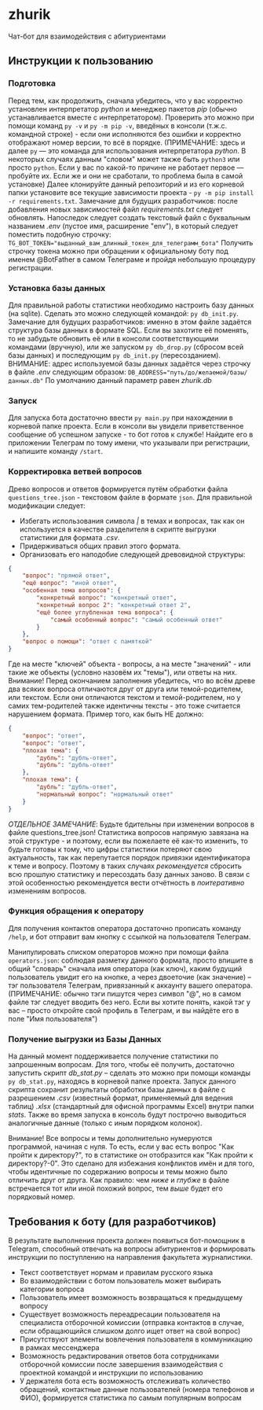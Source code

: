 # zhurik

Чат-бот для взаимодействия с абитуриентами 

## Инструкции к пользованию

### Подготовка 

Перед тем, как продолжить, сначала убедитесь, что у вас корректно установлен интерпретатор *python* и менеджер пакетов *pip* (обычно устанавливается вместе с интерпретатором).
Проверить это можно при помощи команд `py -v` и `py -m pip -v`, введёных в консоли (т.ж.с. командной строке) - если они исполняются без ошибки и корректно отображают номер версии, то всё в порядке. (ПРИМЕЧАНИЕ: здесь и далее `py` — это команда для использования интерпретатора *python*. В некоторых случаях данным "словом" может также быть `python3` или просто `python`. Если у вас по какой-то причине не работает первое — пробуйте их. Если же и они не сработали, то проблема была в самой установке)
Далее клонируйте данный репозиторий и из его корневой папки установите все текущие зависимости проекта - `py -m pip install -r requirements.txt`. Замечание для будущих разработчиков: после добавления новых зависимостей файл *requirements.txt* следует обновлять.
Напоследок следует создать текстовый файл с буквальным названием *.env* (пустое имя, расширение "env"), в который следует поместить подобную строчку:
`TG_BOT_TOKEN="выданный_вам_длинный_токен_для_телеграмм_бота"`
Получить строчку токена можно при обращении к официальному боту под именем @BotFather в самом Телеграме и пройдя небольшую процедуру регистрации. 

### Установка базы данных

Для правильной работы статистики необходимо настроить базу данных (на sqlite). Сделать это можно следующей командой: `py db_init.py`.
Замечание для будущих разработчиков: именно в этом файле задаётся структура базы данных в формате SQL. Если вы захотите её поменять, то не забудьте обновить её или в консоли соответствующими командами (вручную), или же запуском `py db_drop.py` (сбросом всей базы данных) и последующим `py db_init.py` (пересозданием).
ВНИМАНИЕ: адрес используемой базы данных задаётся через строчку в файле *.env* следующим образом:
`DB_ADDRESS="путь/до/желаемой/базы/данных.db"`
По умолчанию данный параметр равен *zhurik.db*

### Запуск

Для запуска бота достаточно ввести `py main.py` при нахождении в корневой папке проекта. Если в консоли вы увидели приветственное сообщение об успешном запуске - то бот готов к службе! Найдите его в приложении Телеграм по тому имени, что указывали при регистрации, и напишите команду `/start`.

### Корректировка ветвей вопросов

Древо вопросов и ответов формируется путём обработки файла `questions_tree.json` - текстовом файле в формате `json`.
Для правильной модификации следует: 

- Избегать использования символа *|* в темах и вопросах, так как он используется в качестве разделителя в скрипте выгрузки статистики для формата *.csv*.
- Придерживаться общих правил этого формата.
- Организовать его наподобие следующей древовидной структуры:

```json
{
    "вопрос": "прямой ответ",
    "ещё вопрос": "иной ответ",
    "особенная тема вопросов": {
        "конкретный вопрос": "конкретный ответ",
        "конкретный вопрос 2": "конкретный ответ 2",
        "ещё более углубленная тема вопроса": {
            "самый особенный вопрос": "самый особенный ответ"
        }
    },
    "вопрос о помощи": "ответ с памяткой"
}
```

Где на месте "ключей" объекта - вопросы, а на месте "значений" - или такие же объекты (условно назовём их "темы"), или ответы на них.
Внимание! Перед окончанием заполнения убедитесь, что во всём древе два всяких вопроса отличаются друг от друга или темой-родителем, или текстом. Если они отличаются текстом и темой-родителем, но у самих тем-родителей также идентичны тексты - это тоже считается нарушением формата.
Пример того, как быть НЕ должно:

```json
{
    "вопрос": "ответ",
    "вопрос": "ответ",
    "плохая тема": {
        "дубль": "дубль-ответ",
        "дубль": "дубль-ответ"
    },
    "плохая тема": {
        "дубль": "дубль-ответ",
        "нормальный вопрос": "нормальный ответ"
    }
}
```

*ОТДЕЛЬНОЕ ЗАМЕЧАНИЕ*:
Будьте бдительны при изменении вопросов в файле questions_tree.json! Статистика вопросов напрямую завязана на этой структуре - и поэтому, если вы пожелаете её как-то изменить, то будьте готовы к тому, что цифры статистики потеряют свою актуальность, так как перепутается порядок привязки идентификатора к теме и вопросу. Поэтому в таких случаях *рекомендуется* сбросить всю прошлую статистику и пересоздать базу данных заново. В связи с этой особенностью рекомендуется вести отчётность в *поитеративно* изменениям вопросов.


### Функция обращения к оператору

Для получения контактов оператора достаточно прописать команду `/help`, и бот отправит вам кнопку с ссылкой на пользователя Телеграм.

Манипулировать списком операторов можно при помощи файла `operators.json`: соблюдая разметку данного формата, просто впишите в общий "словарь" сначала имя оператора (как ключ), каким будущий пользователь увидит его на кнопке, а через двоеточие (как значение) – тэг пользователя Телеграм, привязанный к аккаунту вашего оператора. (ПРИМЕЧАНИЕ: обычно тэги пишутся через символ "@", но в самом файле тэг следует вводить без него. Если вы хотите понять, какой тэг у вас – просто откройте свой профиль в Телеграм, и вы найдёте его в поле "Имя пользователя")

### Получение выгрузки из Базы Данных

На данный момент поддерживается получение статистики по запрошенным вопросам. Для того, чтобы её получить, достаточно запустить скрипт *db_stat.py* – сделать это можно при помощи команды `py db_stat.py`, находясь в корневой папке проекта.
Запуск данного скрипта сохранит результаты обработки базы данных в файле с разрешением *.csv* (известный формат, применяемый для ведения таблиц) *.xlsx* (стандартный для офисной программы Excel) внутри папки *stats*. Также во время запуска в консоль будут построчно выводиться аналогичные данные (только с иным порядком колонок).

Внимание!
Все вопросы и темы дополнительно нумеруются программой, начиная с нуля. То есть, если у вас есть вопрос "Как пройти к директору?", то в статистике он отобразится как "Как пройти к директору?-0". Это сделано для избежания конфликтов имён и для того, чтобы идентичные по содержанию вопросы и темы можно было отличить друг от друга. Как правило: чем *ниже* и *глубже* в файле встречается тот или иной похожий вопрос, тем *выше* будет его порядковый номер.

## Требования к боту (для разработчиков)

В результате выполнения проекта должен появиться бот-помощник в Telegram, способный отвечать на вопросы абитуриентов и формировать инструкции по поступлению на направления факультета журналистики.

- Текст соответствует нормам и правилам русского языка
- Во взаимодействии с ботом пользователь может выбирать категории вопроса
- Пользователь имеет возможность возвращаться к предыдущему вопросу
- Существует возможность переадресации пользователя на специалиста отборочной комиссии (отправка контактов в случае, если обращающийся слишком долго ищет ответ на свой вопрос)
- Присутствуют элементы вовлечения пользователя в коммуникацию в рамках мессенджера
- Возможность редактирования ответов бота сотрудниками отборочной комиссии после завершения взаимодействия с проектной командой и инструкции по использованию
- У держателя бота есть возможность отслеживать количество обращений, контактные данные пользователей (номера телефонов и ФИО), формируется статистика по самым популярным вопросам
